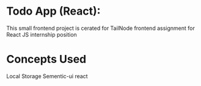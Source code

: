 # Todo App (React):

This small frontend project is cerated for TailNode frontend assignment for React JS internship position

# Concepts Used
Local Storage
Sementic-ui react

